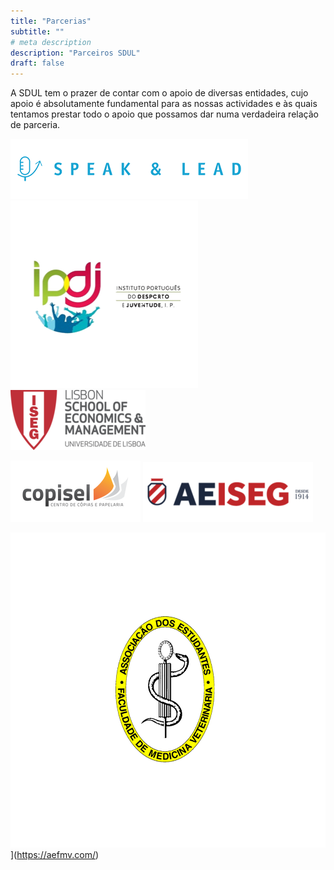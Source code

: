 ```yaml
---
title: "Parcerias"
subtitle: ""
# meta description
description: "Parceiros SDUL"
draft: false
---
```

A SDUL tem o prazer de contar com o apoio de diversas entidades, cujo apoio é absolutamente fundamental para as nossas actividades e às quais tentamos prestar todo o apoio que possamos dar numa verdadeira relação de parceria.


[![speakandlead](/images/parceiros/logo_speakandlead.png)](https://speakandlead.pt/) [![ipdj](/images/parceiros/logo_ipdj1.png)](https://ipdj.gov.pt/) [![iseg](/images/parceiros/logo_iseg.png)](https://www.iseg.ulisboa.pt/pt/)	


[![copisel](/images/parceiros/logo_copisel.png)](https://copisel.pt/)
 [![aeiseg](/images/parceiros/logo_aeiseg.png)](http://www.aeiseg.pt/)


![aefmv](/images/parceiros/logo_aefmv.png)](https://aefmv.com/)
